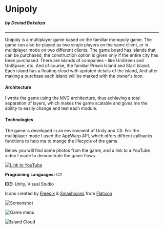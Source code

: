 # Unipoly
##### by Deviad Bokobza
------------


Unipoly is a multiplayer game based on the familiar monopoly game.
The game can also be played as two single players on the same client, or in multiplayer mode on two different clients.
The game board has islands that can be purchased, the construction option is given only if the entire city has been purchased.
There are islands of companies - like UniGreen and UniSpace, etc.
And of course, the familiar Prison Island and Start Island.
Each island has a floating cloud with updated details of the island,
And after making a purchase each island will be marked with the owner's icon.

#### Architecture
I wrote the game using the MVC architecture, thus achieving a total separation of layers, which makes the game scalable and gives me the ability to easily change and test each module.

#### Technologies 
The game is developed in an environment of Unity and C#.
For the multiplayer mode I used the AppWarp API, which offers diffrent callbacks functions to help me to mange the lifecycle of the game.

Below you will find some photos from the game, and a link to a YouTube video I made to demonstrate the game flows.

[![Link to YouTube](https://img.youtube.com/vi/oRTP6OERYeQ/0.jpg)](https://www.youtube.com/watch?v=oRTP6OERYeQ)

**Programing Languages:** C#

**IDE:** Unity, Visual Studio

Icons created by [Freepik](https://www.flaticon.com/authors/freepik)  & [Smashicons](https://www.flaticon.com/authors/Smashicons)
from [Flaticon](https://www.flaticon.com)

![Screenshot]( https://drive.google.com/uc?id=1WQgXRSOE4O6Kws5jajYy1E7mscpYvWux)

![Game menu](https://drive.google.com/uc?id=10jQ5KCoQgexkyhKgKS6opjUw5QkQhHNp "Game menu")

![Island Cloud](https://drive.google.com/uc?id=11vWqacdmEJibI0_qlS8uCSPGgSyfAAiK "Island Cloud")
